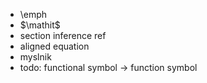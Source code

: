 - \emph 
- $\mathit$
- section inference ref
- aligned equation
- myslnik 
- todo: functional symbol -> function symbol